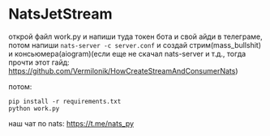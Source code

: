 # NatsJetStream

открой файл work.py и напиши туда токен бота и свой айди в телеграме, потом напиши `nats-server -c server.conf` и создай стрим(mass_bullshit) и консьюмера(aiogram)(если еще не скачал nats-server и т.д., тогда прочти этот гайд: https://github.com/Vermilonik/HowCreateStreamAndConsumerNats)

потом:
```
pip install -r requirements.txt
python work.py
```

наш чат по nats: https://t.me/nats_py
